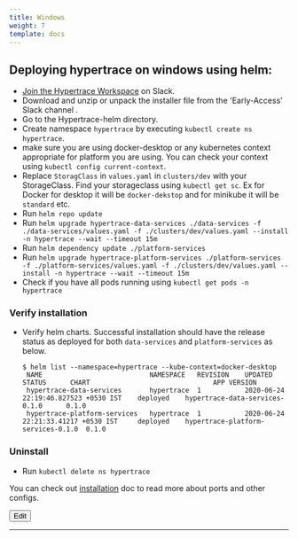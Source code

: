 ```yaml
---
title: Windows
weight: 7
template: docs
---
```


## Deploying hypertrace on windows using helm:

- [Join the Hypertrace Workspace](https://www.hypertrace.org/get-started) on Slack.
- Download and unzip or unpack the installer file from the 'Early-Access' Slack channel .
- Go to the Hypertrace-helm directory.
- Create namespace `hypertrace` by executing `kubectl create ns hypertrace`.
- make sure you are using docker-desktop or any kubernetes context appropriate for platform you are using. You can check your context using `kubectl config current-context`.
- Replace `StoragClass` in `values.yaml` in `clusters/dev` with your StorageClass. Find your storageclass using `kubectl get sc`. Ex for Docker for desktop it will be `docker-dekstop` and for minikube it will be `standard` etc.
- Run `helm repo update`
- Run `helm upgrade hypertrace-data-services ./data-services -f ./data-services/values.yaml -f ./clusters/dev/values.yaml --install -n hypertrace --wait --timeout 15m`
- Run `helm dependency update ./platform-services`
- Run `helm upgrade hypertrace-platform-services ./platform-services -f ./platform-services/values.yaml -f ./clusters/dev/values.yaml --install -n hypertrace --wait --timeout 15m`
- Check if you have all pods running using `kubectl get pods -n hypertrace`


### Verify installation

- Verify helm charts. Successful installation should have the release status as deployed for both `data-services` and `platform-services` as below.
    ``` shell script
    $ helm list --namespace=hypertrace --kube-context=docker-desktop               
     NAME                        	NAMESPACE 	REVISION	UPDATED                             	STATUS  	CHART                             	APP VERSION
     hypertrace-data-services    	hypertrace	1       	2020-06-24 22:19:46.827523 +0530 IST	deployed	hypertrace-data-services-0.1.0    	0.1.0
     hypertrace-platform-services	hypertrace	1       	2020-06-24 22:21:33.41217 +0530 IST 	deployed	hypertrace-platform-services-0.1.0	0.1.0
    ```
### Uninstall
- Run `kubectl delete ns hypertrace`

You can check out [installation](https://docs.hypertrace.org/getting-started/) doc to read more about ports and other configs. 

<a href="https://github.com/hypertrace/hypertrace-docs-website/tree/master/src/pages/deployments/docker.md">
<button type="button">Edit</button></a>

***

